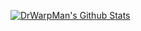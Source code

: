 [![DrWarpMan's Github Stats](https://github-readme-stats.vercel.app/api?username=drwarpman&theme=holi&border_radius=0&hide_rank=true&show_icons=true)](https://github.com/DrWarpMan)
